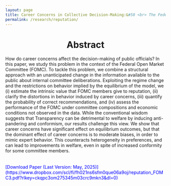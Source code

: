 ```yaml
---
layout: page
title: Career Concerns in Collective Decision-Making:&#58 <br> The Federal Open Market Committee
permalink: /research/reputation/
---
```


<h1 style="text-align: center;" markdown="1"> Abstract</h1>
How do career concerns affect the decision-making of public officials?
In this paper, we study this problem in the context of the Federal
Open Market Committee (FOMC). To tackle this problem, we combine a
structural approach with an unanticipated change in the information
available to the public about internal committee
deliberations. Exploiting the regime change and the restrictions on
behavior implied by the equilibrium of the model, we (i) estimate the
intrinsic value that FOMC members give to reputation, (ii) clarify the
distortions in behavior induced by career concerns, (iii) quantify the
probability of correct recommendations, and (iv) assess the
performance of the FOMC under committee compositions and economic
conditions not observed in the data. While the conventional wisdom
suggests that Transparency can be detrimental to welfare by inducing
anti-pandering and conformism, our results challenge this view. We
show that career concerns have significant effect on equilibrium
outcomes, but that the dominant effect of career concerns is to
moderate biases, in order to mimic expert behavior. This counteracts
heterogeneity in preferences, and can lead to improvements in welfare,
even in spite of increased conformity for some committee members.
<br>
<br>
<br>
<span style="color: blue"> [Download Paper (Last Version: May, 2025)](https://www.dropbox.com/scl/fi/fh021ns6sfm0que06a9oj/reputation_FOMC3.pdf?rlkey=ckqpc3om275345m03crc9mkn3&dl=0)

